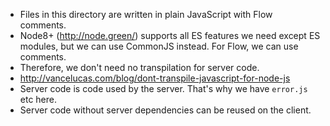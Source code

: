 * Files in this directory are written in plain JavaScript with Flow comments.
* Node8+ (http://node.green/) supports all ES features we need except ES modules, but we can use CommonJS instead. For Flow, we can use comments.
* Therefore, we don't need no transpilation for server code.
* http://vancelucas.com/blog/dont-transpile-javascript-for-node-js
* Server code is code used by the server. That's why we have `error.js` etc here.
* Server code without server dependencies can be reused on the client.
